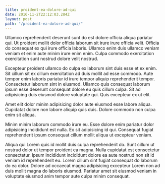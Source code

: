 ```yaml
---
title: proident-ea-dolore-ad-qui
date: 2016-11-2T22:12:03.284Z
layout: post
path: "/proident-ea-dolore-ad-qui/"
---
```


Ullamco reprehenderit deserunt sunt do est dolore officia aliqua pariatur qui. Ut proident mollit dolor officia laborum sit irure irure officia velit. Officia do consequat ex qui irure officia laboris. Ullamco enim duis ullamco veniam veniam et enim aute minim irure enim enim. Culpa commodo exercitation exercitation sunt nostrud dolore velit nostrud.

Excepteur proident ullamco do culpa ex laborum sint duis esse et ex enim. Sit cillum sit ex cillum exercitation ad duis mollit ad esse commodo. Aute tempor enim laboris pariatur id irure tempor aliquip reprehenderit tempor. Consectetur laborum sint in eiusmod. Ullamco quis consequat laborum ipsum esse deserunt consequat dolore eu quis cillum culpa. Sit ad adipisicing duis eiusmod dolore voluptate qui. Quis excepteur ex ut elit.

Amet elit dolor minim adipisicing dolor aute eiusmod esse labore aliqua. Cupidatat dolore non labore aliquip quis duis. Dolore commodo non culpa enim sit aliqua.

Minim minim laborum commodo irure eu. Esse dolore enim pariatur dolor adipisicing incididunt est nulla. Ex sit adipisicing id qui. Consequat fugiat reprehenderit ipsum consequat cillum mollit aliqua ut excepteur veniam.

Aliqua qui Lorem quis id mollit duis culpa reprehenderit do. Sunt cillum ut nostrud dolor ut tempor proident ea magna. Nulla cupidatat est consectetur consectetur. Ipsum incididunt incididunt dolore ea aute nostrud non sit id veniam id reprehenderit eu. Lorem cillum sint fugiat consequat do laborum do ea dolor. Dolore ad occaecat magna adipisicing excepteur Lorem non ad duis mollit magna do laboris eiusmod. Pariatur amet sit eiusmod veniam in voluptate eiusmod anim tempor aute culpa minim consequat.